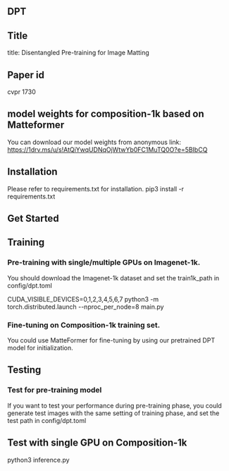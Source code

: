 ## DPT
## Title
title: Disentangled Pre-training for Image Matting
## Paper id
cvpr 1730
## model weights for composition-1k based on Matteformer
You can download our model weights from anonymous link:
https://1drv.ms/u/s!AtQiYwqUDNqOjWtwYb0FC1MuTQ0O?e=5BIbCQ

## Installation

Please refer to requirements.txt for installation.
pip3 install -r requirements.txt

## Get Started
## Training 

### Pre-training with single/multiple GPUs on Imagenet-1k.
You should download the Imagenet-1k dataset and set the train1k_path in config/dpt.toml

CUDA_VISIBLE_DEVICES=0,1,2,3,4,5,6,7 python3 -m torch.distributed.launch --nproc_per_node=8 main.py

### Fine-tuning on Composition-1k training set.
You could use MatteFormer for fine-tuning by using our pretrained DPT model for initialization.

## Testing

### Test for pre-training model
If you want to test your performance during pre-training phase, you could generate test images with the same setting of training phase, and set the test path in config/dpt.toml

## Test with single GPU on Composition-1k
python3 inference.py




